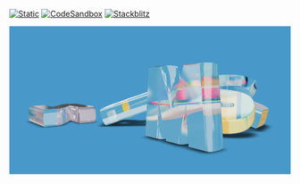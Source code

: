[![Static](https://img.shields.io/badge/demo-%23646CFF.svg?logo=html5&logoColor=white)](https://pmndrs.github.io/examples/portal-shapes)
[![CodeSandbox](https://img.shields.io/badge/codesandbox-040404?logo=codesandbox&logoColor=DBDBDB)](https://codesandbox.io/s/github/pmndrs/examples/tree/main/demos/portal-shapes)
[![Stackblitz](https://img.shields.io/badge/stackblitz-fff?logo=Stackblitz&logoColor=1389FD)](https://stackblitz.com/github/pmndrs/examples/tree/main/demos/portal-shapes)

![](thumbnail.png)
